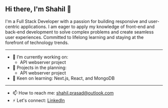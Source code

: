 ## Hi there, I'm Shahil 👋

I'm a Full Stack Developer with a passion for building responsive and user-centric applications. I am eager to apply my knowledge of front-end and back-end development to solve complex problems and create seamless user experiences. Committed to lifelong learning and staying at the forefront of technology trends.  

---

- 🔭 I’m currently working on:
    - API webserver project
-  🌱 Projects in the planning:
    - API webserver project
- 🤔 Keen on learning: Next.js, React, and MongoDB

---

- 📫 How to reach me: <shahil.prasad@outlook.com>
- ⚡ Let's connect: [LinkedIn](https://www.linkedin.com/in/shahilprasad/)
